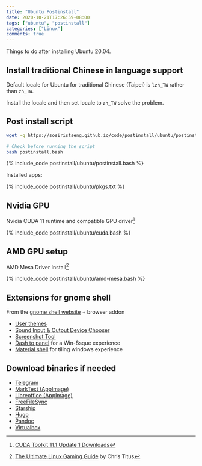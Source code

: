 ```yaml
---
title: "Ubuntu Postinstall"
date: 2020-10-21T17:26:59+08:00
tags: ["ubuntu", "postinstall"]
categories: ["Linux"]
comments: true
---
```


Things to do after installing Ubuntu 20.04.

<!--more-->

## Install traditional Chinese in language support

Default locale for Ubuntu for traditional Chinese (Taipei) is `lzh_TW` rather than `zh_TW`.

Install the locale and then set locale to `zh_TW` solve the problem.

## Post install script

```bash
wget -q https://sosiristseng.github.io/code/postinstall/ubuntu/postinstall.bash

# Check before running the script
bash postinstall.bash
```

{% include_code postinstall/ubuntu/postinstall.bash %}

Installed apps:

{% include_code postinstall/ubuntu/pkgs.txt %}

## Nvidia GPU

Nvidia CUDA 11 runtime and compatible GPU driver[^cuda]

{% include_code postinstall/ubuntu/cuda.bash %}

[^cuda]: [CUDA Toolkit 11.1 Update 1 Downloads](https://developer.nvidia.com/cuda-downloads?target_os=Linux&target_arch=x86_64&target_distro=Ubuntu&target_version=2004&target_type=debnetwork)

## AMD GPU setup

AMD Mesa Driver Install[^ChrisTitus]

{% include_code postinstall/ubuntu/amd-mesa.bash %}

[^ChrisTitus]: [The Ultimate Linux Gaming Guide](https://christitus.com/ultimate-linux-gaming-guide/) by Chris Titus

## Extensions for gnome shell

From the [gnome shell website](https://extensions.gnome.org/) + browser addon

- [User themes](https://extensions.gnome.org/extension/19/user-themes/)
- [Sound Input & Output Device Chooser](https://extensions.gnome.org/extension/906/sound-output-device-chooser/)
- [Screenshot Tool](https://extensions.gnome.org/extension/1112/screenshot-tool/)
- [Dash to panel](https://extensions.gnome.org/extension/1160/dash-to-panel/) for a Win-8sque experience
- [Material shell](https://extensions.gnome.org/extension/3357/material-shell/) for tiling windows experience

## Download binaries if needed

- [Telegram](https://telegram.org/)
- [MarkText (AppImage)](https://github.com/marktext/marktext)
- [Libreoffice (AppImage)](https://www.libreoffice.org/download/appimage/)
- [FreeFileSync](https://freefilesync.org/)
- [Starship](https://starship.rs/)
- [Hugo](https://github.com/gohugoio/hugo/releases/)
- [Pandoc](https://github.com/jgm/pandoc/releases/)
- [Virtualbox](https://www.virtualbox.org/)
